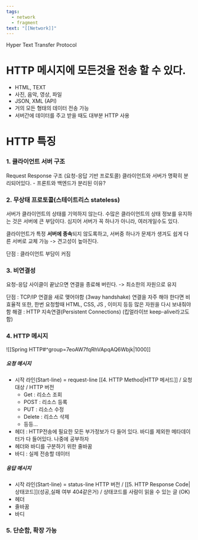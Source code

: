 ```yaml
---
tags:
  - network
  - fragment
text: "[[Network]]"
---
```

Hyper Text Transfer Protocol
# HTTP 메시지에 모든것을 전송 할 수 있다.
- HTML, TEXT
- 사진, 음악, 영상, 파일
- JSON, XML (API)
- 거의 모든 형태의 데이터 전송 가능
- 서버간에 데이터를 주고 받을 때도 대부분 HTTP 사용 
  
# HTTP 특징
### 1. 클라이언트 서버 구조
Request Response 구조 (요청-응답 기반 프로토콜)
클라이언트와 서버가 명확히 분리되어있다. - 프론트와 백엔드가 분리된 이유?

### 2. 무상태 프로토콜(스테이트리스 stateless)
서버가 클라이언트의 상태를 기억하지 않는다.
수많은 클라이언트의 상태 정보를 유지하는 것은 서버에 큰 부담이다.
심지어 서버가 꼭 하나가 아니라, 여러개일수도 있다.

클라이언트가 특정 **서버에 종속**되지 않도록하고, 서버중 하나가 문제가 생겨도 쉽게 다른 서버로 교체 가능
-> 견고성이 높아진다.

단점 : 클라이언트 부담이 커짐
### 3. 비연결성
요청-응답 사이클이 끝났으면 연결을 종료해 버린다. -> 최소한의 자원으로 유지

단점 : TCP/IP 연결을 새로 맺어야함 (3way handshake) 연결을 자주 해야 한다면 비효율적
     또한, 한번 요청할때 HTML, CSS, JS , 이미지 등등 많은 자원을 다시 보내줘야 함
해결 : HTTP 지속연결(Persistent Connections) (킵얼라이브 keep-alive라고도 함)

### 4. HTTP 메시지
![[Spring HTTP#^group=7eoAW7fqRhVApqAQ6Wbjk|1000]]
##### 요청 메시지
- 시작 라인(Start-line) = request-line
  [[4. HTTP Method|HTTP 메서드]] / 요청 대상 / HTTP 버전
	- Get : 리소스 조회
	- POST : 리소스 등록
	- PUT : 리소스 수정
	- Delete : 리소스 삭제
	- 등등...
- 헤더 : HTTP전송에 필요한 모든 부가정보가 다 들어 있다.
  바디를 제외한 메타데이터가 다 들어있다. 나중에 공부하자
- 헤더와 바디를 구분하기 위한 줄바꿈
- 바디 : 실제 전송할 데이터

##### 응답 메시지
- 시작 라인(Start-line) = status-line
  HTTP 버전 / [[5. HTTP Response Code|상태코드]](성공,실패 여부 404같은거) / 상태코드를 사람이 읽을 수 있는 글 (OK)
- 헤더
- 줄바꿈
- 바디
### 5. 단순함, 확장 가능





